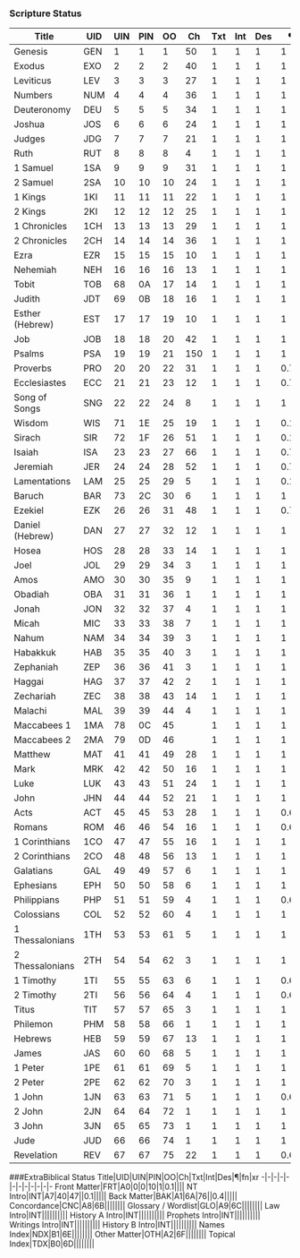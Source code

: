 ### Scripture Status
Title|UID|UIN|PIN|OO|Ch|Txt|Int|Des|¶|fn|xr
-|-|-|-|-|-|-|-|-|-|-|-
Genesis|GEN|1|1|1|50|1|1|1|1|0.8|0.35
Exodus|EXO|2|2|2|40|1|1|1|1|0.8|0.35
Leviticus|LEV|3|3|3|27|1|1|1|1|0.8|0.35
Numbers|NUM|4|4|4|36|1|1|1|1|0.8|0.35
Deuteronomy|DEU|5|5|5|34|1|1|1|1|0.8|0.35
Joshua|JOS|6|6|6|24|1|1|1|1|0.8|0.35
Judges|JDG|7|7|7|21|1|1|1|1|0.8|0.35
Ruth|RUT|8|8|8|4|1|1|1|1|0.8|0.35
1 Samuel|1SA|9|9|9|31|1|1|1|1|0.8|0.35
2 Samuel|2SA|10|10|10|24|1|1|1|1|0.8|0.35
1 Kings|1KI|11|11|11|22|1|1|1|1|0.8|0.35
2 Kings|2KI|12|12|12|25|1|1|1|1|0.8|0.35
1 Chronicles|1CH|13|13|13|29|1|1|1|1|0.8|0.35
2 Chronicles|2CH|14|14|14|36|1|1|1|1|0.8|0.35
Ezra|EZR|15|15|15|10|1|1|1|1|0.8|0.35
Nehemiah|NEH|16|16|16|13|1|1|1|1|0.8|0.35
Tobit|TOB|68|0A|17|14|1|1|1|1|0.8|0.35
Judith|JDT|69|0B|18|16|1|1|1|1|0.8|0.35
Esther (Hebrew)|EST|17|17|19|10|1|1|1|1|0.8|0.35
Job|JOB|18|18|20|42|1|1|1|1|0.8|0.35
Psalms|PSA|19|19|21|150|1|1|1|1|0.8|0.35
Proverbs|PRO|20|20|22|31|1|1|1|0.75|0.8|0.35
Ecclesiastes|ECC|21|21|23|12|1|1|1|0.75|0.8|0.35
Song of Songs|SNG|22|22|24|8|1|1|1|1|0.8|0.35
Wisdom|WIS|71|1E|25|19|1|1|1|0.1|0.8|0.35
Sirach|SIR|72|1F|26|51|1|1|1|0.1|0.8|0.35
Isaiah|ISA|23|23|27|66|1|1|1|0.75|0.8|0.35
Jeremiah|JER|24|24|28|52|1|1|1|0.75|0.8|0.35
Lamentations|LAM|25|25|29|5|1|1|1|0.1|0.8|0.35
Baruch|BAR|73|2C|30|6|1|1|1|1|0.8|0.35
Ezekiel|EZK|26|26|31|48|1|1|1|0.75|0.8|0.35
Daniel (Hebrew)|DAN|27|27|32|12|1|1|1|1|0.8|0.35
Hosea|HOS|28|28|33|14|1|1|1|1|0.8|0.35
Joel|JOL|29|29|34|3|1|1|1|1|0.8|0.35
Amos|AMO|30|30|35|9|1|1|1|1|0.8|0.35
Obadiah|OBA|31|31|36|1|1|1|1|1|0.8|0.35
Jonah|JON|32|32|37|4|1|1|1|1|0.8|0.35
Micah|MIC|33|33|38|7|1|1|1|1|0.8|0.35
Nahum|NAM|34|34|39|3|1|1|1|1|0.8|0.35
Habakkuk|HAB|35|35|40|3|1|1|1|1|0.8|0.35
Zephaniah|ZEP|36|36|41|3|1|1|1|1|0.8|0.35
Haggai|HAG|37|37|42|2|1|1|1|1|0.8|0.35
Zechariah|ZEC|38|38|43|14|1|1|1|1|0.8|0.35
Malachi|MAL|39|39|44|4|1|1|1|1|0.8|0.35
Maccabees 1|1MA|78|0C|45||1|1|1|1|0.8|0.35
Maccabees 2|2MA|79|0D|46||1|1|1|1|0.8|0.35
Matthew|MAT|41|41|49|28|1|1|1|1|0.8|0.35
Mark|MRK|42|42|50|16|1|1|1|1|0.8|0.35
Luke|LUK|43|43|51|24|1|1|1|1|0.8|0.35
John|JHN|44|44|52|21|1|1|1|1|0.8|0.35
Acts|ACT|45|45|53|28|1|1|1|0.6|0.8|0.35
Romans|ROM|46|46|54|16|1|1|1|0.6|0.8|0.35
1 Corinthians|1CO|47|47|55|16|1|1|1|1|0.8|0.35
2 Corinthians|2CO|48|48|56|13|1|1|1|1|0.8|0.35
Galatians|GAL|49|49|57|6|1|1|1|1|0.8|0.35
Ephesians|EPH|50|50|58|6|1|1|1|1|0.8|0.35
Philippians|PHP|51|51|59|4|1|1|1|0.6|0.8|0.35
Colossians|COL|52|52|60|4|1|1|1|1|0.8|0.35
1 Thessalonians|1TH|53|53|61|5|1|1|1|1|0.8|0.35
2 Thessalonians|2TH|54|54|62|3|1|1|1|1|0.8|0.35
1 Timothy|1TI|55|55|63|6|1|1|1|0.6|0.8|0.35
2 Timothy|2TI|56|56|64|4|1|1|1|0.6|0.8|0.35
Titus|TIT|57|57|65|3|1|1|1|1|0.8|0.35
Philemon|PHM|58|58|66|1|1|1|1|1|0.8|0.35
Hebrews|HEB|59|59|67|13|1|1|1|1|0.8|0.35
James|JAS|60|60|68|5|1|1|1|1|0.8|0.35
1 Peter|1PE|61|61|69|5|1|1|1|1|0.8|0.35
2 Peter|2PE|62|62|70|3|1|1|1|1|0.8|0.35
1 John|1JN|63|63|71|5|1|1|1|0.6|0.8|0.35
2 John|2JN|64|64|72|1|1|1|1|1|0.8|0.35
3 John|3JN|65|65|73|1|1|1|1|1|0.8|0.35
Jude|JUD|66|66|74|1|1|1|1|1|0.8|0.35
Revelation|REV|67|67|75|22|1|1|1|0.6|0.8|0.35

###ExtraBiblical Status
Title|UID|UIN|PIN|OO|Ch|Txt|Int|Des|¶|fn|xr
-|-|-|-|-|-|-|-|-|-|-|-
Front Matter|FRT|A0|0|0|10|1|0.1||||
NT Intro|INT|A7|40|47||0.1|||||
Back Matter|BAK|A1|6A|76||0.4|||||
Concordance|CNC|A8|6B||||||||
Glossary / Wordlist|GLO|A9|6C||||||||
Law Intro|INT||||||||||
History A Intro|INT||||||||||
Prophets Intro|INT||||||||||
Writings Intro|INT||||||||||
History B Intro|INT||||||||||
Names Index|NDX|B1|6E||||||||
Other Matter|OTH|A2|6F||||||||
Topical Index|TDX|B0|6D||||||||
